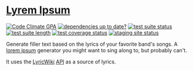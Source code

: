 [Lyrem Ipsum](http://lyrem-ipsum.com)
=====================================

[![Code Climate GPA](https://codeclimate.com/github/alxndr/lyrem-ipsum.png)](https://codeclimate.com/github/alxndr/lyrem-ipsum)
[![dependencies up to date?](https://gemnasium.com/alxndr/lyrem-ipsum.png)](https://gemnasium.com/alxndr/lyrem-ipsum)
[![test suite status](https://travis-ci.org/alxndr/lyrem-ipsum.png?branch=master)](https://travis-ci.org/alxndr/lyrem-ipsum)
[![test suite length](https://buildtimetrend.herokuapp.com/badge/alxndr/lyrem-ipsum/latest)](https://buildtimetrend.herokuapp.com/dashboard/alxndr/lyrem-ipsum/)
[![test coverage status](https://coveralls.io/repos/alxndr/lyrem-ipsum/badge.png)](https://coveralls.io/r/alxndr/lyrem-ipsum)
[![staging site status](https://codeship.com/projects/139410e0-5a68-0132-efa6-46545b4ba6c4/status)](https://codeship.com/projects/50372)

Generate filler text based on the lyrics of your favorite band's songs. A [lorem ipsum](http://en.wikipedia.org/wiki/Lorem_ipsum "Wikipedia: 'lorem ipsum'") generator you might want to sing along to, but probably can't.

It uses the [LyricWiki](http://lyrics.wikia.com/Lyrics_Wiki "LyricWiki") [API](http://api.wikia.com/wiki/LyricWiki_API "LyricWiki's API") as a source of lyrics.

